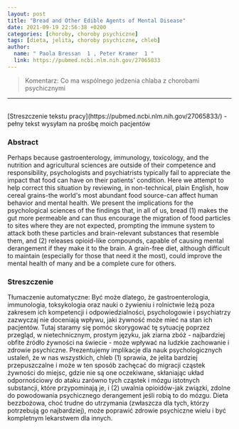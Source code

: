 ```yaml
---
layout: post
title: "Bread and Other Edible Agents of Mental Disease"
date: 2021-09-19 22:56:38 +0200
categories: [choroby, choroby psychiczne]
tags: [dieta, jelita, choroby psychiczne, chleb]
author:
  name: " Paola Bressan  1 , Peter Kramer  1 "
  link: https://pubmed.ncbi.nlm.nih.gov/27065833
---
```

> Komentarz: Co ma wspólnego jedzenia chlaba z chorobami psychicznymi
> 

<hr>
<br>
[Streszczenie tekstu pracy](https://pubmed.ncbi.nlm.nih.gov/27065833/) - pełny tekst wysyłam na prośbę moich pacjentów



### Abstract
Perhaps because gastroenterology, immunology, toxicology, and the nutrition and agricultural sciences are outside of their competence and responsibility, psychologists and psychiatrists typically fail to appreciate the impact that food can have on their patients' condition. Here we attempt to help correct this situation by reviewing, in non-technical, plain English, how cereal grains-the world's most abundant food source-can affect human behavior and mental health. We present the implications for the psychological sciences of the findings that, in all of us, bread (1) makes the gut more permeable and can thus encourage the migration of food particles to sites where they are not expected, prompting the immune system to attack both these particles and brain-relevant substances that resemble them, and (2) releases opioid-like compounds, capable of causing mental derangement if they make it to the brain. A grain-free diet, although difficult to maintain (especially for those that need it the most), could improve the mental health of many and be a complete cure for others. 

### Streszczenie
Tłumaczenie automatyczne:
Być może dlatego, że gastroenterologia, immunologia, toksykologia oraz nauki o żywieniu i rolnictwie leżą poza zakresem ich kompetencji i odpowiedzialności, psychologowie i psychiatrzy zazwyczaj nie doceniają wpływu, jaki żywność może mieć na stan ich pacjentów. Tutaj staramy się pomóc skorygować tę sytuację poprzez przegląd, w nietechnicznym, prostym języku, jak ziarna zbóż - najbardziej obfite źródło żywności na świecie - może wpływać na ludzkie zachowanie i zdrowie psychiczne. Prezentujemy implikacje dla nauk psychologicznych ustaleń, że w nas wszystkich, chleb (1) sprawia, że jelita bardziej przepuszczalne i może w ten sposób zachęcać do migracji cząstek żywności do miejsc, gdzie nie są one oczekiwane, skłaniając układ odpornościowy do ataku zarówno tych cząstek i mózgu istotnych substancji, które przypominają je, i (2) uwalnia opioidów-jak związki, zdolne do powodowania psychicznego derangement jeśli robią to do mózgu. Dieta bezzbożowa, choć trudne do utrzymania (zwłaszcza dla tych, którzy potrzebują go najbardziej), może poprawić zdrowie psychiczne wielu i być kompletnym lekarstwem dla innych. 

